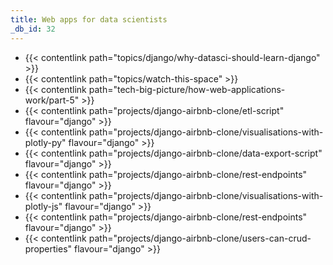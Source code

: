 ```yaml
---
title: Web apps for data scientists
_db_id: 32
---
```


- {{< contentlink path="topics/django/why-datasci-should-learn-django" >}}
- {{< contentlink path="topics/watch-this-space" >}}
- {{< contentlink path="tech-big-picture/how-web-applications-work/part-5" >}}
- {{< contentlink path="projects/django-airbnb-clone/etl-script" flavour="django" >}}
- {{< contentlink path="projects/django-airbnb-clone/visualisations-with-plotly-py" flavour="django" >}}
- {{< contentlink path="projects/django-airbnb-clone/data-export-script" flavour="django" >}}
- {{< contentlink path="projects/django-airbnb-clone/rest-endpoints" flavour="django" >}}
- {{< contentlink path="projects/django-airbnb-clone/visualisations-with-plotly-js" flavour="django" >}}
- {{< contentlink path="projects/django-airbnb-clone/rest-endpoints" flavour="django" >}}
- {{< contentlink path="projects/django-airbnb-clone/users-can-crud-properties" flavour="django" >}}
